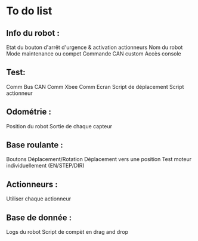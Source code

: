 # To do list

## Info du robot :
Etat du bouton d'arrêt d'urgence & activation actionneurs
Nom du robot
Mode maintenance ou compet
Commande CAN custom
Accès console 

## Test:
Comm Bus CAN 
Comm Xbee
Comm Ecran
Script de déplacement
Script actionneur

## Odométrie :
Position du robot
Sortie de chaque capteur

## Base roulante :
Boutons Déplacement/Rotation
Déplacement vers une position
Test moteur individuellement (EN/STEP/DIR)

## Actionneurs :
Utiliser chaque actionneur

## Base de donnée :
Logs du robot 
Script de compèt en drag and drop
